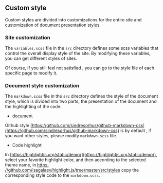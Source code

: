 ## Custom style

Custom styles are divided into customizations for the entire site and customization of document presentation styles.

### Site customization

The `variables.scss` file in the `src` directory defines some scss variables that control the overall display style of the site. By modifying these variables, you can get different styles of sites.

Of course, if you still feel not satisfied , you can go to the style file of each specific page to modify it.

### Document style customization

The `markdown.scss` file in the `src` directory defines the style of the document style, which is divided into two parts, the presentation of the document and the highlighting of the code.

+ document

Github style [https://github.com/sindresorhus/github-markdown-css](https://github.com/sindresorhus/github-markdown-css) is by default , if you want other styles, please modify `markdown.scss` file.

+ Code highlight

In [https://highlightjs.org/static/demo/](https://highlightjs.org/static/demo/), select your favorite highlight color, and then according to the selected theme name, in [https: //github.com/isagalaev/highlight.js/tree/master/src/styles](https://github.com/isagalaev/highlight.js/tree/master/src/styles) copy the corresponding style code to the `markdown.scss`.